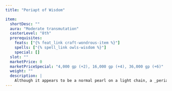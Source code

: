 ```yaml
---
title: "Periapt of Wisdom"

item:
  shortDesc: ""
  aura: "Moderate transmutation"
  casterLevel: "8th"
  prerequisites:
    feats: ["{% feat_link craft-wondrous-item %}"]
    spells: ["{% spell_link owls-wisdom %}"]
    special: []
  slot: ""
  marketPrice: 0
  marketPriceSpecial: "4,000 gp (+2), 16,000 gp (+4), 36,000 gp (+6)"
  weight: ""
  description: |
    Although it appears to be a normal pearl on a light chain, a _periapt of wisdom_ actually increases the possessor's Wisdom score in the form of an enhancement bonus of +2, +4, or +6 (depending on the individual item).
---
```

